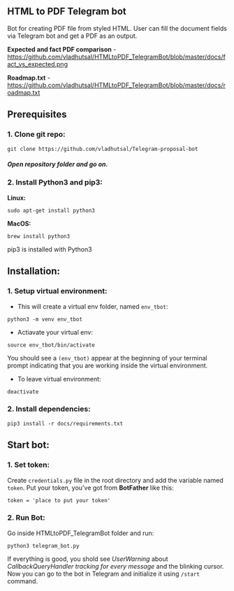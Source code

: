 ## HTML to PDF Telegram bot

Bot for creating PDF file from styled HTML. User can fill the document fields via Telegram bot and get a PDF as an output.

**Expected and fact PDF comparison** - https://github.com/vladhutsal/HTMLtoPDF_TelegramBot/blob/master/docs/fact_vs_expected.png

**Roadmap.txt** - https://github.com/vladhutsal/HTMLtoPDF_TelegramBot/blob/master/docs/roadmap.txt

## Prerequisites
### 1. Clone git repo:
```
git clone https://github.com/vladhutsal/Telegram-proposal-bot
```
##### Open repository folder and go on.

### 2. Install Python3 and pip3:
**Linux:**
```
sudo apt-get install python3
```
**MacOS:**
```
brew install python3
```
pip3 is installed with Python3

## Installation:

### 1. Setup virtual environment:
- This will create a virtual env folder, named `env_tbot`:
```
python3 -m venv env_tbot
```
- Actiavate your virtual env:
```
source env_tbot/bin/activate
```
You should see a `(env_tbot)` appear at the beginning of your terminal prompt indicating that you are working inside the virtual environment.
- To leave virtual environment:
```
deactivate
```

### 2. Install dependencies:
```
pip3 install -r docs/requirements.txt
```

## Start bot:
### 1. Set token:
Create `credentials.py` file in the root directory and add the variable named `token`. Put your token, you've got from **BotFather** like this:
```
token = 'place to put your token'
```


### 2. Run Bot:
Go inside HTMLtoPDF_TelegramBot folder and run:
```
python3 telegram_bot.py
```
If everything is good, you shold see *UserWarning* about *CallbackQueryHandler tracking for every message* and the blinking cursor.
Now you can go to the bot in Telegram and initialize it using `/start` command.

